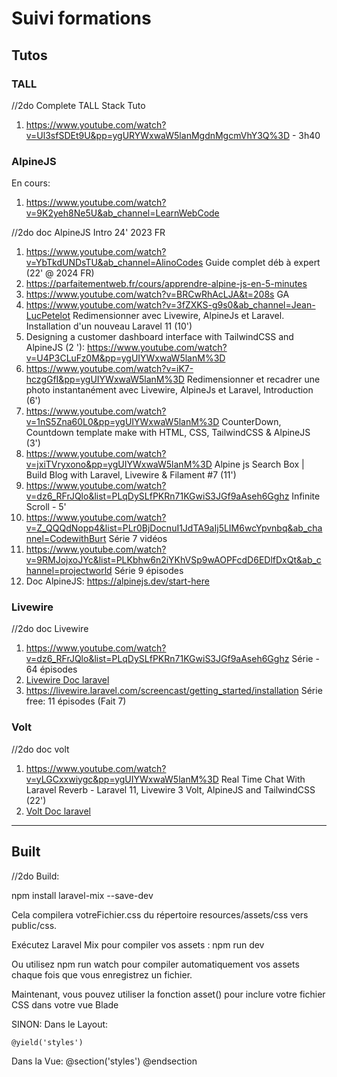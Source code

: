 # Suivi formations

## Tutos

### TALL

//2do Complete TALL Stack Tuto
1) https://www.youtube.com/watch?v=Ul3sfSDEt9U&pp=ygURYWxwaW5lanMgdnMgcmVhY3Q%3D - 3h40

### AlpineJS

En cours:

1) https://www.youtube.com/watch?v=9K2yeh8Ne5U&ab_channel=LearnWebCode
   
//2do doc AlpineJS
Intro 24' 2023 FR
1) https://www.youtube.com/watch?v=YbTkdUNDsTU&ab_channel=AlinoCodes
   Guide complet déb à expert (22' @ 2024 FR)
2) https://parfaitementweb.fr/cours/apprendre-alpine-js-en-5-minutes
3) https://www.youtube.com/watch?v=BRCwRhAcLJA&t=208s
    GA
4) https://www.youtube.com/watch?v=3fZXKS-g9s0&ab_channel=Jean-LucPetelot
   Redimensionner avec Livewire, AlpineJs et Laravel. Installation d'un nouveau Laravel 11 (10')
5) Designing a customer dashboard interface with TailwindCSS and AlpineJS (2 '): https://www.youtube.com/watch?v=U4P3CLuFz0M&pp=ygUIYWxwaW5lanM%3D
6) https://www.youtube.com/watch?v=iK7-hczgGfI&pp=ygUIYWxwaW5lanM%3D
    Redimensionner et recadrer une photo instantanément avec Livewire, AlpineJs et Laravel, Introduction (6')
7) https://www.youtube.com/watch?v=1nS5Zna60L0&pp=ygUIYWxwaW5lanM%3D
   CounterDown, Countdown template make with HTML, CSS, TailwindCSS & AlpineJS (3')
8)  https://www.youtube.com/watch?v=jxiTVryxono&pp=ygUIYWxwaW5lanM%3D
    Alpine js Search Box | Build Blog with Laravel, Livewire & Filament #7 (11')
9)  https://www.youtube.com/watch?v=dz6_RFrJQlo&list=PLqDySLfPKRn71KGwiS3JGf9aAseh6Gghz
    Infinite Scroll - 5'
10) https://www.youtube.com/watch?v=Z_QQQdNopp4&list=PLr0BjDocnuI1JdTA9aIj5LIM6wcYpvnbq&ab_channel=CodewithBurt
    Série 7 vidéos
11) https://www.youtube.com/watch?v=9RMJojxoJYc&list=PLKbhw6n2iYKhVSp9wAOPFcdD6EDlfDxQt&ab_channel=projectworld
    Série 9 épisodes
12) Doc AlpineJS: https://alpinejs.dev/start-here

### Livewire

//2do doc Livewire
1) https://www.youtube.com/watch?v=dz6_RFrJQlo&list=PLqDySLfPKRn71KGwiS3JGf9aAseh6Gghz
  Série - 64 épisodes
2) [Livewire Doc laravel](https://livewire.laravel.com/docs/)
3) https://livewire.laravel.com/screencast/getting_started/installation
    Série free: 11 épisodes (Fait 7)

### Volt

//2do doc volt
1) https://www.youtube.com/watch?v=yLGCxxwiygc&pp=ygUIYWxwaW5lanM%3D
    Real Time Chat With Laravel Reverb - Laravel 11, Livewire 3 Volt, AlpineJS and TailwindCSS (22')
2) [Volt Doc laravel](https://livewire.laravel.com/docs/volt)

---

## Built

//2do Build:

npm install laravel-mix --save-dev

Cela compilera votreFichier.css du répertoire resources/assets/css vers public/css.

Exécutez Laravel Mix pour compiler vos assets :
npm run dev

Ou utilisez npm run watch pour compiler automatiquement vos assets chaque fois que vous enregistrez un fichier.

Maintenant, vous pouvez utiliser la fonction asset() pour inclure votre fichier CSS dans votre vue Blade

SINON:
Dans le Layout:
<head>
    <!-- Autres balises head ici -->

    @yield('styles')
</head>

Dans la Vue:
@section('styles')
    <style>
        {{ file_get_contents(resource_path('views/chemin/vers/votre/fichier.css')) }}
    </style>
@endsection

